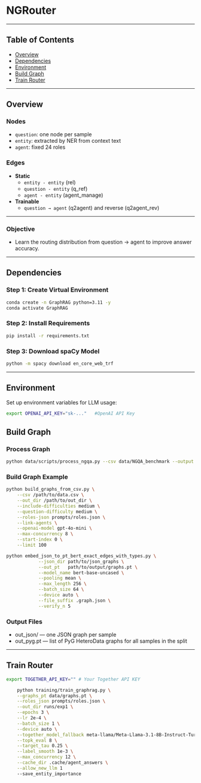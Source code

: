 # NGRouter

---

## Table of Contents

- [Overview](#overview)
- [Dependencies](#dependencies)
- [Environment](#environment)
- [Build Graph](#build-graph)
- [Train Router](#train-router)

---

## Overview

### Nodes

- `question`: one node per sample
- `entity`: extracted by NER from context text
- `agent`: fixed 24 roles 

### Edges

- **Static**
  - `entity - entity` (rel)
  - `question - entity` (q_ref)
  - `agent - entity` (agent_manage)
- **Trainable**
  - `question → agent` (q2agent) and reverse (q2agent_rev)

---

### Objective

- Learn the routing distribution from question → agent to improve answer accuracy.

---

## Dependencies

### Step 1: Create Virtual Environment

```bash
conda create -n GraphRAG python=3.11 -y
conda activate GraphRAG
```

### Step 2: Install Requirements

```bash
pip install -r requirements.txt
```

### Step 3: Download spaCy Model

```bash
python -m spacy download en_core_web_trf
```

---

## Environment

Set up environment variables for LLM usage:

```bash
export OPENAI_API_KEY="sk-..."   #OpenAI API Key
```

## Build Graph

### Process Graph
```bash
python data/scripts/process_ngqa.py --csv data/NGQA_benchmark --output data/NGQA_benchmark --limit 1000
```

### Build Graph Example

```bash
python build_graphs_from_csv.py \
    --csv /path/to/data.csv \
    --out_dir /path/to/out_dir \
    --include-difficulties medium \
    --question-difficulty medium \
    --roles-json prompts/roles.json \
    --link-agents \
    --openai-model gpt-4o-mini \
    --max-concurrency 8 \
    --start-index 0 \
    --limit 100
```

```bash
python embed_json_to_pt_bert_exact_edges_with_types.py \
            --json_dir path/to/json_graphs \
            --out_pt   path/to/output/graphs.pt \
            --model_name bert-base-uncased \
            --pooling mean \
            --max_length 256 \
            --batch_size 64 \
            --device auto \
            --file_suffix .graph.json \
            --verify_n 5
```
### Output Files

- out_json/ — one JSON graph per sample
- out_pyg.pt — list of PyG HeteroData graphs for all samples in the split

---

## Train Router

```bash
export TOGETHER_API_KEY="" # Your Together API KEY
```

```bash
    python training/train_graphrag.py \
    --graphs_pt data/graphs.pt \
    --roles_json prompts/roles.json \
    --out_dir runs/exp1 \
    --epochs 3 \
    --lr 2e-4 \
    --batch_size 1 \
    --device auto \
    --together_model_fallback meta-llama/Meta-Llama-3.1-8B-Instruct-Turbo \
    --topk_eval 8 \
    --target_tau 0.25 \
    --label_smooth 1e-3 \
    --max_concurrency 12 \
    --cache_dir .cache/agent_answers \
    --allow_new_llm 1
    --save_entity_importance
```



